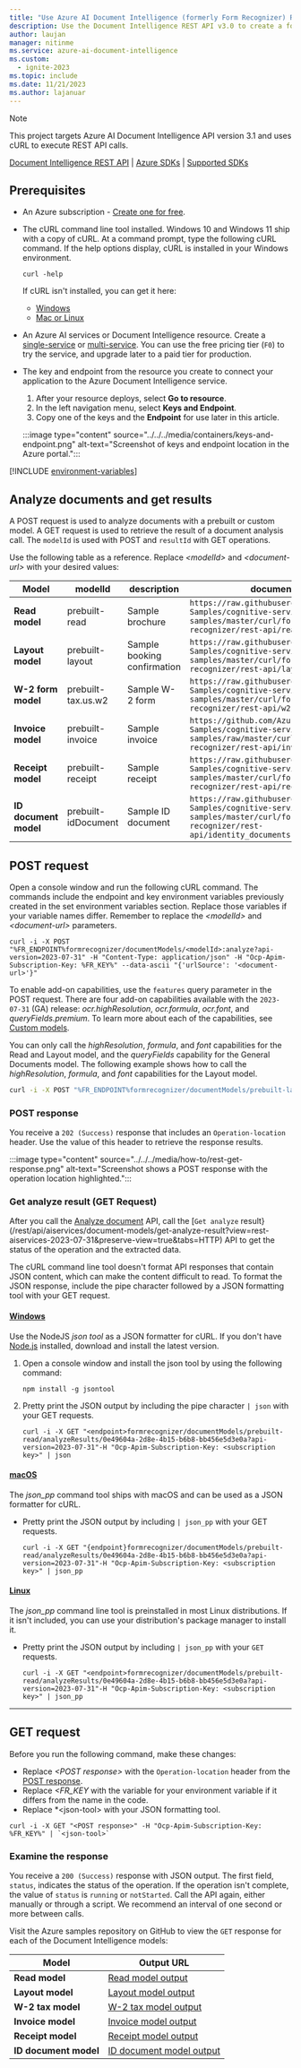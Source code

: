 ```yaml
---
title: "Use Azure AI Document Intelligence (formerly Form Recognizer) REST API v3.0"
description: Use the Document Intelligence REST API v3.0 to create a forms processing app that extracts key data from documents.
author: laujan
manager: nitinme
ms.service: azure-ai-document-intelligence
ms.custom:
  - ignite-2023
ms.topic: include
ms.date: 11/21/2023
ms.author: lajanuar
---
```


> [!NOTE]
>
> This project targets Azure AI Document Intelligence API version 3.1 and uses cURL to execute REST API calls.

[Document Intelligence REST API](/rest/api/aiservices/document-models/analyze-document?view=rest-aiservices-2023-07-31&preserve-view=true&tabs=HTTP) | [Azure SDKs](https://azure.github.io/azure-sdk/releases/latest/index.html) | [Supported SDKs](../../../sdk-overview-v3-1.md)

## Prerequisites

- An Azure subscription - [Create one for free](https://azure.microsoft.com/free/cognitive-services/).
- The cURL command line tool installed. Windows 10 and Windows 11 ship with a copy of cURL. At a command prompt, type the following cURL command. If the help options display, cURL is installed in your Windows environment.

  ```console
  curl -help
  ```

  If cURL isn't installed, you can get it here:

  - [Windows](https://curl.haxx.se/windows/)
  - [Mac or Linux](https://curl.se/)

- An Azure AI services or Document Intelligence resource. Create a <a href="https://portal.azure.com/#create/Microsoft.CognitiveServicesFormRecognizer" title="Create a Document Intelligence resource." target="_blank">single-service</a> or <a href="https://portal.azure.com/#create/Microsoft.CognitiveServicesAllInOne" title="Create a multiple Document Intelligence resource." target="_blank">multi-service</a>. You can use the free pricing tier (`F0`) to try the service, and upgrade later to a paid tier for production.
- The key and endpoint from the resource you create to connect your application to the Azure Document Intelligence service.

  1. After your resource deploys, select **Go to resource**.
  1. In the left navigation menu, select **Keys and Endpoint**.
  1. Copy one of the keys and the **Endpoint** for use later in this article.

  :::image type="content" source="../../../media/containers/keys-and-endpoint.png" alt-text="Screenshot of keys and endpoint location in the Azure portal.":::

<!-- > [!div class="nextstepaction"]
> [I &#8203;ran into an issue with the prerequisites.](https://microsoft.qualtrics.com/jfe/form/SV_0Cl5zkG3CnDjq6O?PLanguage=rest&Product=FormRecognizer&Page=how-to&Section=prerequisites) -->

[!INCLUDE [environment-variables](set-environment-variables.md)]

## Analyze documents and get results

A POST request is used to analyze documents with a prebuilt or custom model. A GET request is used to retrieve the result of a document analysis call. The `modelId` is used with POST and `resultId` with GET operations.

Use the following table as a reference. Replace *\<modelId>* and *\<document-url>* with your desired values:

| Model   | modelId   | description | document-url |
| --- | --- |--|--|
| **Read model** | prebuilt-read |Sample brochure|`https://raw.githubusercontent.com/Azure-Samples/cognitive-services-REST-api-samples/master/curl/form-recognizer/rest-api/read.png`|
| **Layout model** | prebuilt-layout |Sample booking confirmation|`https://raw.githubusercontent.com/Azure-Samples/cognitive-services-REST-api-samples/master/curl/form-recognizer/rest-api/layout.png` |
| **W-2 form model**  | prebuilt-tax.us.w2 | Sample W-2 form| `https://raw.githubusercontent.com/Azure-Samples/cognitive-services-REST-api-samples/master/curl/form-recognizer/rest-api/w2.png`|
| **Invoice model**  | prebuilt-invoice | Sample invoice| `https://github.com/Azure-Samples/cognitive-services-REST-api-samples/raw/master/curl/form-recognizer/rest-api/invoice.pdf` |
| **Receipt model**  | prebuilt-receipt | Sample receipt| `https://raw.githubusercontent.com/Azure-Samples/cognitive-services-REST-api-samples/master/curl/form-recognizer/rest-api/receipt.png` |
| **ID document model**  | prebuilt-idDocument | Sample ID document| `https://raw.githubusercontent.com/Azure-Samples/cognitive-services-REST-api-samples/master/curl/form-recognizer/rest-api/identity_documents.png` |

## POST request

Open a console window and run the following cURL command. The commands include the endpoint and key environment variables previously created in the set environment variables section. Replace those variables if your variable names differ. Remember to replace the *\<modelId>* and *\<document-url>* parameters.

```console
curl -i -X POST "%FR_ENDPOINT%formrecognizer/documentModels/<modelId>:analyze?api-version=2023-07-31" -H "Content-Type: application/json" -H "Ocp-Apim-Subscription-Key: %FR_KEY%" --data-ascii "{'urlSource': '<document-url>'}"
```

To enable add-on capabilities, use the `features` query parameter in the POST request. There are four add-on capabilities available with the `2023-07-31` (GA) release: *ocr.highResolution*, *ocr.formula*, *ocr.font*, and *queryFields.premium*. To learn more about each of the capabilities, see [Custom models](../../../concept-accuracy-confidence.md).

You can only call the *highResolution*, *formula*, and *font* capabilities for the Read and Layout model, and the *queryFields* capability for the General Documents model. The following example shows how to call the *highResolution*, *formula*, and *font* capabilities for the Layout model.

```bash
curl -i -X POST "%FR_ENDPOINT%formrecognizer/documentModels/prebuilt-layout:analyze?features=ocr.highResolution,ocr.formula,ocr.font?api-version=2023-07-31" -H "Content-Type: application/json" -H "Ocp-Apim-Subscription-Key: %FR_KEY%" --data-ascii "{'urlSource': '<document-url>'}"
```

### POST response

You receive a `202 (Success)` response that includes an `Operation-location` header. Use the value of this header to retrieve the response results.

:::image type="content" source="../../../media/how-to/rest-get-response.png" alt-text="Screenshot shows a POST response with the operation location highlighted.":::

<!-- > [!div class="nextstepaction"]
> [I &#8203;ran into an issue with the POST request.](https://microsoft.qualtrics.com/jfe/form/SV_0Cl5zkG3CnDjq6O?PLanguage=rest&Product=FormRecognizer&Page=how-to&Section=post-request-analyze) -->

### Get analyze result (GET Request)

After you call the [Analyze document](/rest/api/aiservices/document-models/analyze-document?view=rest-aiservices-2023-07-31&preserve-view=true&tabs=HTTP) API, call the [`Get analyze` result}(/rest/api/aiservices/document-models/get-analyze-result?view=rest-aiservices-2023-07-31&preserve-view=true&tabs=HTTP) API to get the status of the operation and the extracted data.

<!-- markdownlint-disable MD024 -->

The cURL command line tool doesn't format API responses that contain JSON content, which can make the content difficult to read. To format the JSON response, include the pipe character followed by a JSON formatting tool with your GET request.

#### [Windows](#tab/windows)

Use the NodeJS *json tool* as a JSON formatter for cURL. If you don't have [Node.js](https://nodejs.org/) installed, download and install the latest version.

1. Open a console window and install the json tool by using the following command:

   ```console
   npm install -g jsontool
   ```

1. Pretty print the JSON output by including the pipe character `| json` with your GET requests.

   ```console
   curl -i -X GET "<endpoint>formrecognizer/documentModels/prebuilt-read/analyzeResults/0e49604a-2d8e-4b15-b6b8-bb456e5d3e0a?api-version=2023-07-31"-H "Ocp-Apim-Subscription-Key: <subscription key>" | json
   ```

<!-- > [!div class="nextstepaction"]
> [I &#8203;ran into an issue with the GET request.](https://microsoft.qualtrics.com/jfe/form/SV_0Cl5zkG3CnDjq6O?PLanguage=windows&Product=FormRecognizer&Page=how-to&Section=format-json) -->

#### [macOS](#tab/macOS)

The *json_pp* command tool ships with macOS and can be used as a JSON formatter for cURL.

- Pretty print the JSON output by including `| json_pp` with your GET requests.

  ```console
  curl -i -X GET "{endpoint}formrecognizer/documentModels/prebuilt-read/analyzeResults/0e49604a-2d8e-4b15-b6b8-bb456e5d3e0a?api-version=2023-07-31"-H "Ocp-Apim-Subscription-Key: <subscription key>" | json_pp
  ```

<!-- > [!div class="nextstepaction"]
> [I &#8203;ran into an issue with formatting.](https://microsoft.qualtrics.com/jfe/form/SV_0Cl5zkG3CnDjq6O?PLanguage=macos&Product=FormRecognizer&Page=how-to&Section=format-json) -->

#### [Linux](#tab/linux)

The *json_pp* command line tool is preinstalled in most Linux distributions. If it isn't included, you can use your distribution's package manager to install it.

- Pretty print the JSON output by including `| json_pp` with your `GET` requests.

  ```console
  curl -i -X GET "<endpoint>formrecognizer/documentModels/prebuilt-read/analyzeResults/0e49604a-2d8e-4b15-b6b8-bb456e5d3e0a?api-version=2023-07-31"-H "Ocp-Apim-Subscription-Key: <subscription key>" | json_pp
  ```

<!-- > [!div class="nextstepaction"]
> [I &#8203;ran into an issue with formatting.](https://microsoft.qualtrics.com/jfe/form/SV_0Cl5zkG3CnDjq6O?PLanguage=linux&Product=FormRecognizer&Page=how-to&Section=format-json) -->

---

## GET request

Before you run the following command, make these changes:

- Replace *\<POST response>* with the `Operation-location` header from the [POST response](#post-response).
- Replace *\<FR_KEY* with the variable for your environment variable if it differs from the name in the code.
- Replace *\<json-tool> with your JSON formatting tool.

```console
curl -i -X GET "<POST response>" -H "Ocp-Apim-Subscription-Key: %FR_KEY%" | `<json-tool>`
```

<!-- > [!div class="nextstepaction"]
> [I &#8203;ran into an issue with formatting.](https://microsoft.qualtrics.com/jfe/form/SV_0Cl5zkG3CnDjq6O?PLanguage=rest&Product=FormRecognizer&Page=how-to&Section=get-request-results) -->

### Examine the response

You receive a `200 (Success)` response with JSON output. The first field, `status`, indicates the status of the operation. If the operation isn't complete, the value of `status` is `running` or `notStarted`. Call the API again, either manually or through a script. We recommend an interval of one second or more between calls.

Visit the Azure samples repository on GitHub to view the `GET` response for each of the Document Intelligence models:

| Model | Output URL |
| --- | --- |
| **Read model** | [Read model output](https://github.com/Azure-Samples/cognitive-services-quickstart-code/blob/master/rest/FormRecognizer/how-to-guide/read-model-output.json) |
| **Layout model** | [Layout model output](https://github.com/Azure-Samples/cognitive-services-quickstart-code/blob/master/rest/FormRecognizer/how-to-guide/layout-model-output.json) |
| **W-2 tax model**  | [W-2 tax model output](https://github.com/Azure-Samples/cognitive-services-quickstart-code/blob/master/rest/FormRecognizer/how-to-guide/w2-tax-model-output.json) |
| **Invoice model**  | [Invoice model output](https://github.com/Azure-Samples/cognitive-services-quickstart-code/blob/master/rest/FormRecognizer/how-to-guide/invoice-model-output.json) |
| **Receipt model**  | [Receipt model output](https://github.com/Azure-Samples/cognitive-services-quickstart-code/blob/master/rest/FormRecognizer/how-to-guide/receipt-model-output.json) |
| **ID document model**  | [ID document model output](https://github.com/Azure-Samples/cognitive-services-quickstart-code/blob/master/rest/FormRecognizer/how-to-guide/id-document-model-output.json) |
